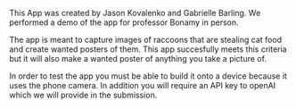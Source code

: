 This App was created by Jason Kovalenko and Gabrielle Barling.
We performed a demo of the app for professor Bonamy in person.

The app is meant to capture images of raccoons that are stealing cat food and create wanted posters of them.
This app succesfully meets this criteria but it will also make a wanted poster of anything you take a picture of.

In order to test the app you must be able to build it onto a device because it uses the phone camera.
In addition you will require an API key to openAI which we will provide in the submission.

